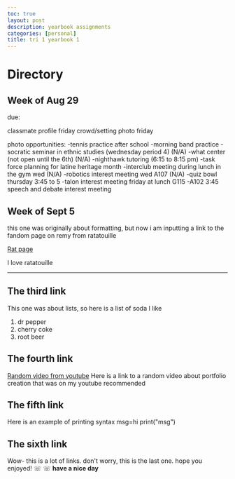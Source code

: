 ```yaml
---
toc: true
layout: post
description: yearbook assignments
categories: [personal]
title: tri 1 yearbook 1
---
```

# Directory

## Week of Aug 29

due:

classmate profile friday
crowd/setting photo friday

photo opportunities: 
-tennis practice after school
-morning band practice
-socratic seminar in ethnic studies (wednesday period 4) (N/A)
-what center (not open until the 6th) (N/A)
-nighthawk tutoring (6:15 to 8:15 pm)
-task force planning for latine heritage month 
-interclub meeting during lunch in the gym wed (N/A)
-robotics interest meeting wed A107 (N/A)
-quiz bowl thursday 3:45 to 5
-talon interest meeting friday at lunch G115
-A102 3:45 speech and debate interest meeting



## Week of Sept 5

this one was originally about formatting, but now i am inputting a link to the fandom page on remy from ratatouille

[Rat page](https://disney.fandom.com/wiki/Remy)

I love ratatouille 

---

## The third link

This one was about lists, so here is a list of soda I like

1. dr pepper
2. cherry coke
3. root beer

## The fourth link

[Random video from youtube](https://youtu.be/UeLgHoh__DA)
Here is a link to a random video about portfolio creation that was on my youtube recommended

## The fifth link

Here is an example of printing syntax
msg=hi
print("msg")

## The sixth link

Wow- this is a lot of links. don't worry, this is the last one. hope you enjoyed! ☏ ☏
**have a nice day**









